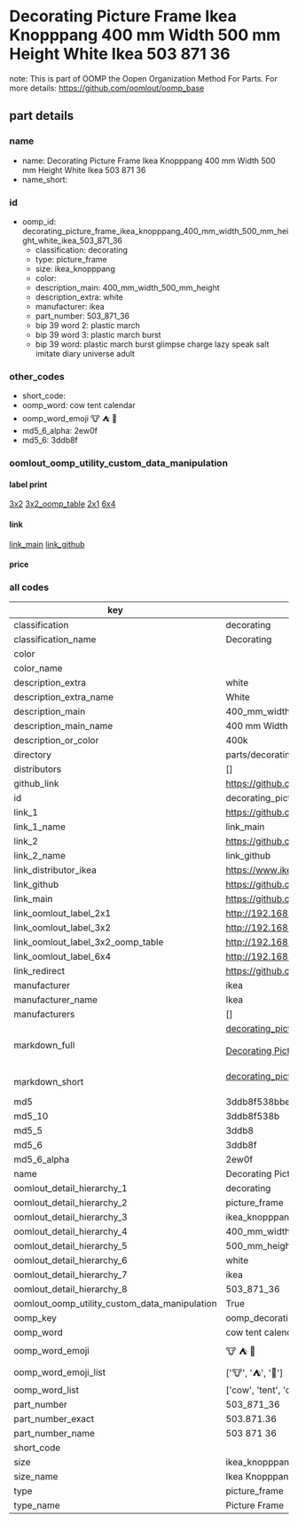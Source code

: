 # Decorating Picture Frame Ikea Knopppang 400 mm Width 500 mm Height White Ikea 503 871 36  

note: This is part of OOMP the Oopen Organization Method For Parts. For more details: https://github.com/oomlout/oomp_base

##  part details
  







### name
* name: Decorating Picture Frame Ikea Knopppang 400 mm Width 500 mm Height White Ikea 503 871 36
* name_short: 
### id
* oomp_id: decorating_picture_frame_ikea_knopppang_400_mm_width_500_mm_height_white_ikea_503_871_36
  * classification: decorating
  * type: picture_frame
  * size: ikea_knopppang
  * color: 
  * description_main: 400_mm_width_500_mm_height
  * description_extra: white
  * manufacturer: ikea
  * part_number: 503_871_36
  * bip 39 word 2: plastic march
  * bip 39 word 3: plastic march burst
  * bip 39 word: plastic march burst glimpse charge lazy speak salt imitate diary universe adult

### other_codes
* short_code: 
* oomp_word: cow tent calendar
* oomp_word_emoji :cow: :tent: :calendar:
* md5_6_alpha: 2ew0f
* md5_6: 3ddb8f






### oomlout_oomp_utility_custom_data_manipulation
#### label print
[3x2](http://192.168.1.245:1112/?label=oomp%202ew0f)
[3x2_oomp_table](http://192.168.1.108:1112/?label=oomp%202ew0f)
[2x1](http://192.168.1.242:1112/?label=oomp%202ew0f)
[6x4](http://192.168.1.55:1112/?label=oomp%202ew0f)    

#### link

[link_main](https://github.com/oomlout/oomlout_oomp_version_1_messy/tree/main/parts/decorating_picture_frame_ikea_knopppang_400_mm_width_500_mm_height_white_ikea_503_871_36) [link_github](https://github.com/oomlout/oomlout_oomp_version_1_messy/tree/main/parts/decorating_picture_frame_ikea_knopppang_400_mm_width_500_mm_height_white_ikea_503_871_36)                             

#### price







### all codes 
| key | value |  
| --- | --- |  
| classification | decorating |  
| classification_name | Decorating |  
| color |  |  
| color_name |  |  
| description_extra | white |  
| description_extra_name | White |  
| description_main | 400_mm_width_500_mm_height |  
| description_main_name | 400 mm Width 500 mm Height |  
| description_or_color | 400k |  
| directory | parts/decorating_picture_frame_ikea_knopppang_400_mm_width_500_mm_height_white_ikea_503_871_36 |  
| distributors | [] |  
| github_link | https://github.com/oomlout/oomlout_oomp_part_src/tree/main/parts/decorating_picture_frame_ikea_knopppang_400_mm_width_500_mm_height_white_ikea_503_871_36 |  
| id | decorating_picture_frame_ikea_knopppang_400_mm_width_500_mm_height_white_ikea_503_871_36 |  
| link_1 | https://github.com/oomlout/oomlout_oomp_version_1_messy/tree/main/parts/decorating_picture_frame_ikea_knopppang_400_mm_width_500_mm_height_white_ikea_503_871_36 |  
| link_1_name | link_main |  
| link_2 | https://github.com/oomlout/oomlout_oomp_version_1_messy/tree/main/parts/decorating_picture_frame_ikea_knopppang_400_mm_width_500_mm_height_white_ikea_503_871_36 |  
| link_2_name | link_github |  
| link_distributor_ikea | https://www.ikea.com/gb/en/search/?q=503.871.36 |  
| link_github | https://github.com/oomlout/oomlout_oomp_version_1_messy/tree/main/parts/decorating_picture_frame_ikea_knopppang_400_mm_width_500_mm_height_white_ikea_503_871_36 |  
| link_main | https://github.com/oomlout/oomlout_oomp_version_1_messy/tree/main/parts/decorating_picture_frame_ikea_knopppang_400_mm_width_500_mm_height_white_ikea_503_871_36 |  
| link_oomlout_label_2x1 | http://192.168.1.242:1112/?label=oomp%202ew0f |  
| link_oomlout_label_3x2 | http://192.168.1.245:1112/?label=oomp%202ew0f |  
| link_oomlout_label_3x2_oomp_table | http://192.168.1.108:1112/?label=oomp%202ew0f |  
| link_oomlout_label_6x4 | http://192.168.1.55:1112/?label=oomp%202ew0f |  
| link_redirect | https://github.com/oomlout/oomlout_oomp_version_1_messy/tree/main/parts/decorating_picture_frame_ikea_knopppang_400_mm_width_500_mm_height_white_ikea_503_871_36 |  
| manufacturer | ikea |  
| manufacturer_name | Ikea |  
| manufacturers | [] |  
| markdown_full | [decorating_picture_frame_ikea_knopppang_400_mm_width_500_mm_height_white_ikea_503_871_36](none)<br>[](none)<br>[Decorating Picture Frame Ikea Knopppang 400 Mm Width 500 Mm Height White Ikea 503 871 36](none)<br><br> |  
| markdown_short | [decorating_picture_frame_ikea_knopppang_400_mm_width_500_mm_height_white_ikea_503_871_36](none)<br><br> |  
| md5 | 3ddb8f538bbeba19f99346323da1f530 |  
| md5_10 | 3ddb8f538b |  
| md5_5 | 3ddb8 |  
| md5_6 | 3ddb8f |  
| md5_6_alpha | 2ew0f |  
| name | Decorating Picture Frame Ikea Knopppang 400 mm Width 500 mm Height White Ikea 503 871 36 |  
| oomlout_detail_hierarchy_1 | decorating |  
| oomlout_detail_hierarchy_2 | picture_frame |  
| oomlout_detail_hierarchy_3 | ikea_knopppang |  
| oomlout_detail_hierarchy_4 | 400_mm_width |  
| oomlout_detail_hierarchy_5 | 500_mm_height |  
| oomlout_detail_hierarchy_6 | white |  
| oomlout_detail_hierarchy_7 | ikea |  
| oomlout_detail_hierarchy_8 | 503_871_36 |  
| oomlout_oomp_utility_custom_data_manipulation | True |  
| oomp_key | oomp_decorating_picture_frame_ikea_knopppang_400_mm_width_500_mm_height_white_ikea_503_871_36 |  
| oomp_word | cow tent calendar |  
| oomp_word_emoji | :cow: :tent: :calendar: |  
| oomp_word_emoji_list | [':cow:', ':tent:', ':calendar:'] |  
| oomp_word_list | ['cow', 'tent', 'calendar'] |  
| part_number | 503_871_36 |  
| part_number_exact | 503.871.36 |  
| part_number_name | 503 871 36 |  
| short_code |  |  
| size | ikea_knopppang |  
| size_name | Ikea Knopppang |  
| type | picture_frame |  
| type_name | Picture Frame |  
